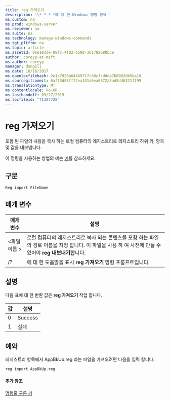 ```yaml
---
title: reg 가져오기
description: '\* * * *에 대 한 Windows 명령 항목 '
ms.custom: na
ms.prod: windows-server
ms.reviewer: na
ms.suite: na
ms.technology: manage-windows-commands
ms.tgt_pltfrm: na
ms.topic: article
ms.assetid: 0be103de-08fc-4f02-b590-361782680b3e
author: coreyp-at-msft
ms.author: coreyp
manager: dongill
ms.date: 10/16/2017
ms.openlocfilehash: 2e1c7920a64469717c30cfcddda7b8002db5ba10
ms.sourcegitcommit: 6aff3d88ff22ea141a6ea6572a5ad8dd6321f199
ms.translationtype: MT
ms.contentlocale: ko-KR
ms.lasthandoff: 09/27/2019
ms.locfileid: "71384728"
---
```

# <a name="reg-import"></a>reg 가져오기



포함 된 파일의 내용을 복사 하는 로컬 컴퓨터의 레지스트리로 레지스트리 하위 키, 항목 및 값을 내보냅니다.

이 명령을 사용하는 방법의 예는 [예](#BKMK_examples)를 참조하세요.

## <a name="syntax"></a>구문

```
Reg import FileName
```

## <a name="parameters"></a>매개 변수

|매개 변수|설명|
|---------|-----------|
|\<파일 이름 >|로컬 컴퓨터의 레지스트리로 복사 되는 콘텐츠를 포함 하는 파일의 경로 이름을 지정 합니다. 이 파일을 사용 하 여 사전에 만들 수 있어야 **reg 내보내기**합니다.|
|/?|에 대 한 도움말을 표시 **reg 가져오기** 명령 프롬프트입니다.|

## <a name="remarks"></a>설명

다음 표에 대 한 반환 값은 **reg 가져오기** 작업 합니다.

|값|설명|
|-----|-----------|
|0|Success|
|1|실패|

## <a name="BKMK_examples"></a>예와

레지스트리 항목에서 AppBkUp.reg 라는 파일을 가져오려면 다음을 입력 합니다.
```
reg import AppBkUp.reg
```

#### <a name="additional-references"></a>추가 참조

[명령줄 구문 키](command-line-syntax-key.md)